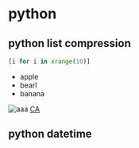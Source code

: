 # python
## python list compression
~~~python
[i for i in xrange(10)]
~~~

* apple
* bearl
* banana

![aaa](http://g.hiphotos.baidu.com/baike/w%3D268/sign=50cb2ef7cc1b9d168ac79d67cbdeb4eb/b03533fa828ba61e8ede74074334970a304e59e1.jpg)
[CA](http://www.pudn.com/downloads262/sourcecode/math/detail1205850.html)
## python datetime
